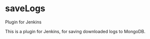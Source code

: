 # saveLogs
Plugin for Jenkins

This is a plugin for Jenkins, for saving downloaded logs to MongoDB.
